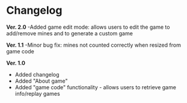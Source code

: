 # Changelog

**Ver. 2.0**
-Added game edit mode: allows users to edit the game to add/remove mines and to generate
a custom game

**Ver. 1.1**
-Minor bug fix: mines not counted correctly when resized from game code

**Ver. 1.0**
- Added changelog
- Added "About game"
- Added "game code" functionality - allows users to retrieve game info/replay games
